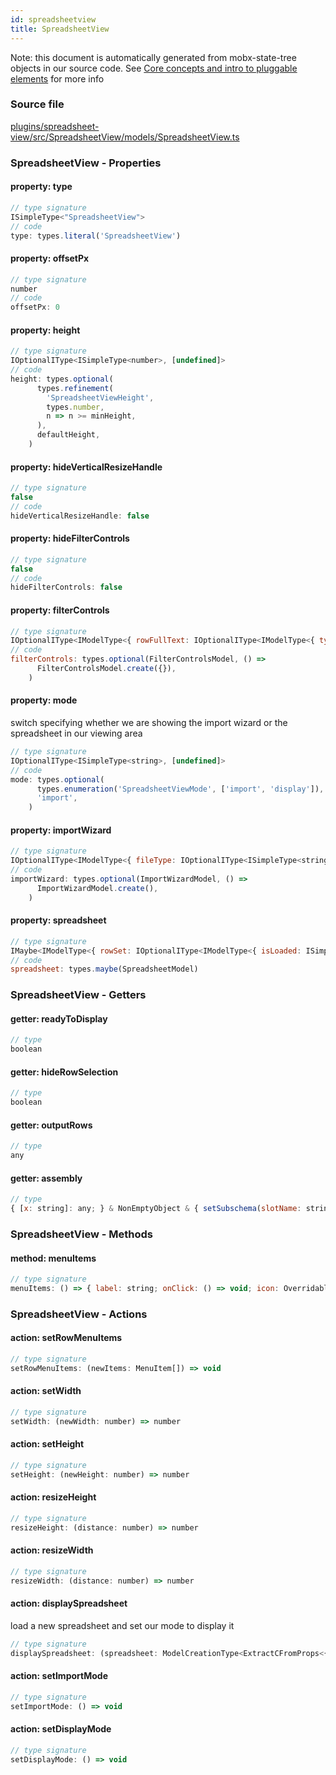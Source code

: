 ```yaml
---
id: spreadsheetview
title: SpreadsheetView
---
```


Note: this document is automatically generated from mobx-state-tree objects in
our source code. See
[Core concepts and intro to pluggable elements](/docs/developer_guide/) for more
info

### Source file

[plugins/spreadsheet-view/src/SpreadsheetView/models/SpreadsheetView.ts](https://github.com/GMOD/jbrowse-components/blob/main/plugins/spreadsheet-view/src/SpreadsheetView/models/SpreadsheetView.ts)

### SpreadsheetView - Properties

#### property: type

```js
// type signature
ISimpleType<"SpreadsheetView">
// code
type: types.literal('SpreadsheetView')
```

#### property: offsetPx

```js
// type signature
number
// code
offsetPx: 0
```

#### property: height

```js
// type signature
IOptionalIType<ISimpleType<number>, [undefined]>
// code
height: types.optional(
      types.refinement(
        'SpreadsheetViewHeight',
        types.number,
        n => n >= minHeight,
      ),
      defaultHeight,
    )
```

#### property: hideVerticalResizeHandle

```js
// type signature
false
// code
hideVerticalResizeHandle: false
```

#### property: hideFilterControls

```js
// type signature
false
// code
hideFilterControls: false
```

#### property: filterControls

```js
// type signature
IOptionalIType<IModelType<{ rowFullText: IOptionalIType<IModelType<{ type: ISimpleType<"RowFullText">; stringToFind: IType<string, string, string>; }, { readonly predicate: (_sheet: unknown, row: { cellsWithDerived: { text: string; }[]; }) => boolean; } & { ...; }, _NotCustomized, _NotCustomized>, [...]>; columnFilt...
// code
filterControls: types.optional(FilterControlsModel, () =>
      FilterControlsModel.create({}),
    )
```

#### property: mode

switch specifying whether we are showing the import wizard or the spreadsheet in
our viewing area

```js
// type signature
IOptionalIType<ISimpleType<string>, [undefined]>
// code
mode: types.optional(
      types.enumeration('SpreadsheetViewMode', ['import', 'display']),
      'import',
    )
```

#### property: importWizard

```js
// type signature
IOptionalIType<IModelType<{ fileType: IOptionalIType<ISimpleType<string>, [undefined]>; hasColumnNameLine: IType<boolean, boolean, boolean>; columnNameLineNumber: IType<...>; selectedAssemblyName: IMaybe<...>; }, { ...; } & ... 1 more ... & { ...; }, _NotCustomized, _NotCustomized>, [...]>
// code
importWizard: types.optional(ImportWizardModel, () =>
      ImportWizardModel.create(),
    )
```

#### property: spreadsheet

```js
// type signature
IMaybe<IModelType<{ rowSet: IOptionalIType<IModelType<{ isLoaded: ISimpleType<true>; rows: IArrayType<IModelType<{ id: ISimpleType<string>; cells: IArrayType<IModelType<{ text: ISimpleType<string>; extendedData: IMaybe<IType<any, any, any>>; }, {}, _NotCustomized, _NotCustomized>>; extendedData: IMaybe<...>; isSelec...
// code
spreadsheet: types.maybe(SpreadsheetModel)
```

### SpreadsheetView - Getters

#### getter: readyToDisplay

```js
// type
boolean
```

#### getter: hideRowSelection

```js
// type
boolean
```

#### getter: outputRows

```js
// type
any
```

#### getter: assembly

```js
// type
{ [x: string]: any; } & NonEmptyObject & { setSubschema(slotName: string, data: Record<string, unknown>): Record<string, unknown> | ({ [x: string]: any; } & NonEmptyObject & ... & IStateTreeNode<...>); } & IStateTreeNode<...>
```

### SpreadsheetView - Methods

#### method: menuItems

```js
// type signature
menuItems: () => { label: string; onClick: () => void; icon: OverridableComponent<SvgIconTypeMap<{}, "svg">> & { muiName: string; }; }[]
```

### SpreadsheetView - Actions

#### action: setRowMenuItems

```js
// type signature
setRowMenuItems: (newItems: MenuItem[]) => void
```

#### action: setWidth

```js
// type signature
setWidth: (newWidth: number) => number
```

#### action: setHeight

```js
// type signature
setHeight: (newHeight: number) => number
```

#### action: resizeHeight

```js
// type signature
resizeHeight: (distance: number) => number
```

#### action: resizeWidth

```js
// type signature
resizeWidth: (distance: number) => number
```

#### action: displaySpreadsheet

load a new spreadsheet and set our mode to display it

```js
// type signature
displaySpreadsheet: (spreadsheet: ModelCreationType<ExtractCFromProps<{ rowSet: IOptionalIType<IModelType<{ isLoaded: ISimpleType<true>; rows: IArrayType<IModelType<{ id: ISimpleType<string>; cells: IArrayType<IModelType<{ text: ISimpleType<string>; extendedData: IMaybe<...>; }, {}, _NotCustomized, _NotCustomized>>; extendedData: IMayb...
```

#### action: setImportMode

```js
// type signature
setImportMode: () => void
```

#### action: setDisplayMode

```js
// type signature
setDisplayMode: () => void
```
